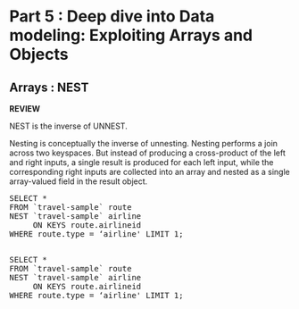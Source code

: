# Part 5 : Deep dive into Data modeling: Exploiting Arrays and Objects

## Arrays : NEST

**REVIEW**

  NEST is the inverse of UNNEST.

  Nesting is conceptually the inverse of unnesting. Nesting performs a join across two keyspaces. But instead of producing a cross-product of the left and right inputs, a single result is produced for each left input, while the corresponding right inputs are collected into an array and nested as a single array-valued field in the result object.

<pre>
SELECT * 
FROM `travel-sample` route
NEST `travel-sample` airline  
     ON KEYS route.airlineid 
WHERE route.type = ‘airline' LIMIT 1;
</pre>

<pre id="example"> 
SELECT * 
FROM `travel-sample` route
NEST `travel-sample` airline  
     ON KEYS route.airlineid 
WHERE route.type = ‘airline' LIMIT 1;
</pre>

